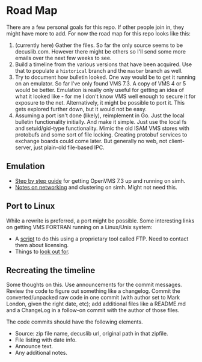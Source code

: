 # Road Map

There are a few personal goals for this repo. If other people join in,
they might have more to add. For now the road map for this repo looks
like this:

  1. (currently here) Gather the files.  So far the only source seems
     to be decuslib.com.  However there might be others so I'll send
     some more emails over the next few weeks to see.
  2. Build a timeline from the various versions that have been acquired.
     Use that to populate a `historical` branch and the `master` branch
     as well.
  3. Try to document how bulletin looked. One way would be to get it
     running on an emulator.  So far I've only found VMS 7.3.  A copy
     of VMS 4 or 5 would be better.  Emulation is really only useful
     for getting an idea of what it looked like - for me I don't
     know VMS well enough to secure it for exposure to the net.
     Alternatively, it might be possible to port it.  This gets
     explored further down, but it would not be easy.
  4. Assuming a port isn't done (likely), reimplement in Go. Just the
     local bulletin functionality initially. And make it simple. Just use
     the local fs and setuid/gid-type functionality. Mimic the old ISAM
     VMS stores with protobufs and some sort of file locking.  Creating
     protobuf services to exchange boards could come later.  But generally
     no web, not client-server, just plain-old file-based IPC.

## Emulation

  * [Step by step guide](http://www.wherry.com/gadgets/retrocomputing/vax-simh.html) for getting OpenVMS 7.3 up and running on simh.
  * [Notes on networking](https://vanalboom.org/node/18) and clustering on simh. Might not need this.

## Port to Linux

While a rewrite is preferred, a port might be possible.  Some interesting
links on getting VMS FORTRAN running on a Linux/Unix system:

  * A [script](http://www.simconglobal.com/vms.html) to do this
    using a proprietary tool called FTP. Need to contact them about
    licensing.
  * Things to [look out for](http://labs.hoffmanlabs.com/node/225).

## Recreating the timeline

Some thoughts on this. Use announcements for the commit messages. Review
the code to figure out something like a changelog. Commit the
converted/unpacked raw code in one commit (with author set to Mark London,
given the right date, etc); add additional files like a README.md and
a ChangeLog in a follow-on commit with the author of those files.

The code commits should have the following elements.

  * Source: zip file name, decuslib url, original path in that zipfile.
  * File listing with date info.
  * Announce text.
  * Any additional notes.
